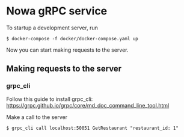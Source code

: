 # Nowa gRPC service

To startup a development server, run

```shell
$ docker-compose -f docker/docker-compose.yaml up
```

Now you can start making requests to the server.

## Making requests to the server

### grpc_cli

Follow this guide to install grpc_cli:
https://grpc.github.io/grpc/core/md_doc_command_line_tool.html

Make a call to the server

```shell
$ grpc_cli call localhost:50051 GetRestaurant "restaurant_id: 1"
```

